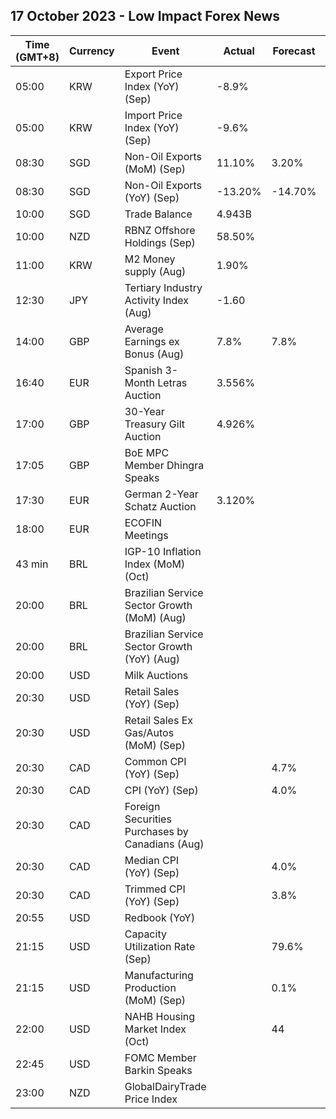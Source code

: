 ## 17 October 2023 - Low Impact Forex News

| Time (GMT+8) | Currency | Event | Actual | Forecast | Previous |
|------|----------|-------|--------|----------|----------|
| 05:00 | KRW | Export Price Index (YoY) (Sep) | -8.9% |  | -7.9% |
| 05:00 | KRW | Import Price Index (YoY) (Sep) | -9.6% |  | -9.2% |
| 08:30 | SGD | Non-Oil Exports (MoM) (Sep) | 11.10% | 3.20% | -6.60% |
| 08:30 | SGD | Non-Oil Exports (YoY) (Sep) | -13.20% | -14.70% | -22.50% |
| 10:00 | SGD | Trade Balance | 4.943B |  | 3.215B |
| 10:00 | NZD | RBNZ Offshore Holdings (Sep) | 58.50% |  | 58.60% |
| 11:00 | KRW | M2 Money supply (Aug) | 1.90% |  | 2.10% |
| 12:30 | JPY | Tertiary Industry Activity Index (Aug) | -1.60 |  | 0.60 |
| 14:00 | GBP | Average Earnings ex Bonus (Aug) | 7.8% | 7.8% | 7.9% |
| 16:40 | EUR | Spanish 3-Month Letras Auction | 3.556% |  | 3.452% |
| 17:00 | GBP | 30-Year Treasury Gilt Auction | 4.926% |  | 4.704% |
| 17:05 | GBP | BoE MPC Member Dhingra Speaks |  |  |  |
| 17:30 | EUR | German 2-Year Schatz Auction | 3.120% |  | 3.100% |
| 18:00 | EUR | ECOFIN Meetings |  |  |  |
| 43 min | BRL | IGP-10 Inflation Index (MoM) (Oct) |  |  | 0.2% |
| 20:00 | BRL | Brazilian Service Sector Growth (MoM) (Aug) |  |  | 0.5% |
| 20:00 | BRL | Brazilian Service Sector Growth (YoY) (Aug) |  |  | 3.5% |
| 20:00 | USD | Milk Auctions |  |  | 3,104.0 |
| 20:30 | USD | Retail Sales (YoY) (Sep) |  |  | 2.47% |
| 20:30 | USD | Retail Sales Ex Gas/Autos (MoM) (Sep) |  |  | 0.2% |
| 20:30 | CAD | Common CPI (YoY) (Sep) |  | 4.7% | 4.8% |
| 20:30 | CAD | CPI (YoY) (Sep) |  | 4.0% | 4.0% |
| 20:30 | CAD | Foreign Securities Purchases by Canadians (Aug) |  |  | 2.61B |
| 20:30 | CAD | Median CPI (YoY) (Sep) |  | 4.0% | 4.1% |
| 20:30 | CAD | Trimmed CPI (YoY) (Sep) |  | 3.8% | 3.9% |
| 20:55 | USD | Redbook (YoY) |  |  | 4.0% |
| 21:15 | USD | Capacity Utilization Rate (Sep) |  | 79.6% | 79.7% |
| 21:15 | USD | Manufacturing Production (MoM) (Sep) |  | 0.1% | 0.1% |
| 22:00 | USD | NAHB Housing Market Index (Oct) |  | 44 | 45 |
| 22:45 | USD | FOMC Member Barkin Speaks |  |  |  |
| 23:00 | NZD | GlobalDairyTrade Price Index |  |  | 4.4% |
